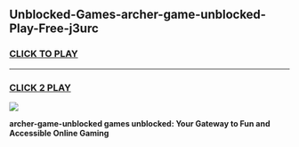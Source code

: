 
## Unblocked-Games-archer-game-unblocked-Play-Free-j3urc
<h3>
<a href="https://premium76.site?title=archer-game-unblocked&ref=19M">CLICK TO PLAY</a></h3>
<hr>

<h3>
<a href="https://premium76.site?title=archer-game-unblocked&ref=19M">CLICK 2 PLAY</a>
  
</h3>

<a href="https://premium76.site?title=archer-game-unblocked&ref=19M"><img src="https://clearcache.store/games.png"></a>


**archer-game-unblocked games unblocked: Your Gateway to Fun and Accessible Online Gaming**

